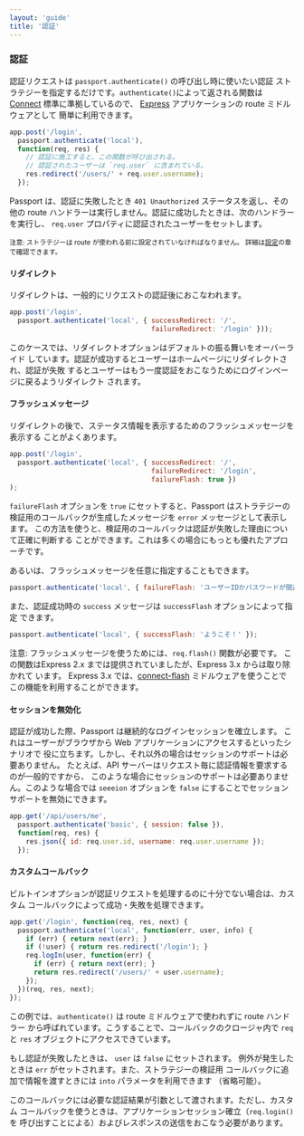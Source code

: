 ```yaml
---
layout: 'guide'
title: '認証'
---
```


### 認証

認証リクエストは `passport.authenticate()` の呼び出し時に使いたい認証
ストラテジーを指定するだけです。`authenticate()`によって返される関数は
[Connect](http://www.senchalabs.org/connect/) 標準に準拠しているので、
[Express](http://expressjs.com/) アプリケーションの route ミドルウェアとして
簡単に利用できます。

```javascript
app.post('/login',
  passport.authenticate('local'),
  function(req, res) {
	// 認証に施工すると、この関数が呼び出される。
	// 認証されたユーザーは `req.user` に含まれている。
    res.redirect('/users/' + req.user.username);
  });
```

Passport は、認証に失敗したとき `401 Unauthorized` ステータスを返し、その他の
route ハンドラーは実行しません。認証に成功したときは、次のハンドラーを実行し、
`req.user` プロパティに認証されたユーザーをセットします。

<small>注意: ストラテジーは route が使われる前に設定されていなければなりません。
詳細は[設定](/guide/configure/)の章で確認できます。</small>

#### リダイレクト

リダイレクトは、一般的にリクエストの認証後におこなわれます。

```javascript
app.post('/login',
  passport.authenticate('local', { successRedirect: '/',
                                   failureRedirect: '/login' }));
```

このケースでは、リダイレクトオプションはデフォルトの振る舞いをオーバーライド
しています。認証が成功するとユーザーはホームページにリダイレクトされ、認証が失敗
するとユーザーはもう一度認証をおこなうためにログインページに戻るようリダイレクト
されます。

#### フラッシュメッセージ

リダイレクトの後で、ステータス情報を表示するためのフラッシュメッセージを表示する
ことがよくあります。

```javascript
app.post('/login',
  passport.authenticate('local', { successRedirect: '/',
                                   failureRedirect: '/login',
                                   failureFlash: true })
);
```

`failureFlash` オプションを `true` にセットすると、Passport はストラテジーの
検証用のコールバックが生成したメッセージを `error` メッセージとして表示します。
この方法を使うと、検証用のコールバックは認証が失敗した理由について正確に判断する
ことができます。これは多くの場合にもっとも優れたアプローチです。

あるいは、フラッシュメッセージを任意に指定することもできます。

```javascript
passport.authenticate('local', { failureFlash: 'ユーザーIDかパスワードが間違っています。' });
```

また、認証成功時の `success` メッセージは `successFlash` オプションによって指定
できます。

```javascript
passport.authenticate('local', { successFlash: 'ようこそ！' });
```

注意: フラッシュメッセージを使うためには、`req.flash()` 関数が必要です。
この関数はExpress 2.x までは提供されていましたが、Express 3.x からは取り除かれて
います。
Express 3.x では、[connect-flash](https://github.com/jaredhanson/connect-flash)
ミドルウェアを使うことでこの機能を利用することができます。

#### セッションを無効化

認証が成功した際、Passport は継続的なログインセッションを確立します。
これはユーザーがブラウザから Web アプリケーションにアクセスするといったシナリオで
役に立ちます。しかし、それ以外の場合はセッションのサポートは必要ありません。
たとえば、API サーバーはリクエスト毎に認証情報を要求するのが一般的ですから、
このような場合にセッションのサポートは必要ありません。このような場合では
`seeeion` オプションを `false` にすることでセッションサポートを無効にできます。

```javascript
app.get('/api/users/me',
  passport.authenticate('basic', { session: false }),
  function(req, res) {
    res.json({ id: req.user.id, username: req.user.username });
  });
```

#### カスタムコールバック

ビルトインオプションが認証リクエストを処理するのに十分でない場合は、カスタム
コールバックによって成功・失敗を処理できます。

```javascript
app.get('/login', function(req, res, next) {
  passport.authenticate('local', function(err, user, info) {
    if (err) { return next(err); }
    if (!user) { return res.redirect('/login'); }
    req.logIn(user, function(err) {
      if (err) { return next(err); }
      return res.redirect('/users/' + user.username);
    });
  })(req, res, next);
});
```

この例では、`authenticate()` は route ミドルウェアで使われずに route ハンドラー
から呼ばれています。こうすることで、コールバックのクロージャ内で `req` と `res`
オブジェクトにアクセスできています。

もし認証が失敗したときは、 `user` は `false` にセットされます。
例外が発生したときは `err` がセットされます。また、ストラテジーの検証用
コールバックに追加で情報を渡すときには `into` パラメータを利用できます
（省略可能）。

このコールバックには必要な認証結果が引数として渡されます。ただし、カスタム
コールバックを使うときは、アプリケーションセッション確立（`req.login()`を
呼び出すことによる）およびレスポンスの送信をおこなう必要があります。

